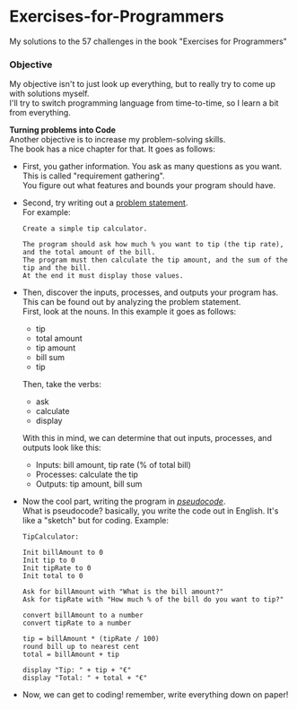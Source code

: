 # Exercises-for-Programmers
My solutions to the 57 challenges in the book "Exercises for Programmers"

### **Objective**  
My objective isn't to just look up everything, but to really try to come up with solutions myself.  
I'll try to switch programming language from time-to-time, so I learn a bit from everything.

**Turning problems into Code**  
Another objective is to increase my problem-solving skills.  
The book has a nice chapter for that. It goes as follows:

* First, you gather information. You ask as many questions as you want. This is called "requirement gathering".  
  You figure out what features and bounds your program should have.
* Second, try writing out a [problem statement](https://en.wikipedia.org/wiki/Problem_statement).  
  For example:
  ```text
  Create a simple tip calculator.
  
  The program should ask how much % you want to tip (the tip rate), and the total amount of the bill.
  The program must then calculate the tip amount, and the sum of the tip and the bill.
  At the end it must display those values.
  ```
* Then, discover the inputs, processes, and outputs your program has.  
  This can be found out by analyzing the problem statement.  
  First, look at the nouns. In this example it goes as follows:  
  * tip
  * total amount
  * tip amount
  * bill sum
  * tip

  Then, take the verbs:
  * ask
  * calculate
  * display

  With this in mind, we can determine that out inputs, processes, and outputs look like this:
  * Inputs: bill amount, tip rate (% of total bill)
  * Processes: calculate the tip
  * Outputs: tip amount, bill sum  
  
* Now the cool part, writing the program in _[pseudocode](https://en.wikipedia.org/wiki/Pseudocode)_.  
  What is pseudocode? basically, you write the code out in English.
  It's like a "sketch" but for coding.
  Example:
  ```text
  TipCalculator:

  Init billAmount to 0
  Init tip to 0
  Init tipRate to 0
  Init total to 0
  
  Ask for billAmount with "What is the bill amount?"
  Ask for tipRate with "How much % of the bill do you want to tip?"
  
  convert billAmount to a number
  convert tipRate to a number
  
  tip = billAmount * (tipRate / 100)
  round bill up to nearest cent
  total = billAmount + tip
  
  display "Tip: " + tip + "€"
  display "Total: " + total + "€"
  ```
* Now, we can get to coding! remember, write everything down on paper!
